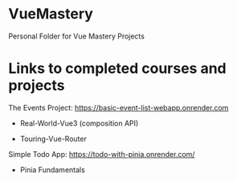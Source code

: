 # VueMastery
Personal Folder for Vue Mastery Projects

# Links to completed courses and projects

The Events Project: https://basic-event-list-webapp.onrender.com

 - Real-World-Vue3 (composition API)

 - Touring-Vue-Router




Simple Todo App: https://todo-with-pinia.onrender.com/
 - Pinia Fundamentals
